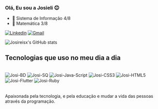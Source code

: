 ### Olá, Eu sou a Josieli 😊

- 🔭 Sistema de Informação 4/8 
- 🔭 Matemática 3/8

[![ Linkedin ](https://img.shields.io/badge/LinkedIn-0077B5?style=for-the-badge&logo=linkedin&logoColor=white)](https://www.linkedin.com/in/josiireis/)
[![ Gmail ](https://img.shields.io/badge/Gmail-D14836?style=for-the-badge&logo=gmail&logoColor=white)](alt="josireisalves@gmail.com)

![Josireisx's GitHub stats](https://github-readme-stats.vercel.app/api?username=josireisx&show_icons=true&theme=dark)

## Tecnologias que uso no meu dia a dia
<div style="display: inline_block"><br/>

<img align="center" alt="Josi-BD" src="https://img.shields.io/badge/MySQL-005C84?style=for-the-badge&logo=mysql&logoColor=white"/>
<img align="center" alt="Josi-SQ" src="https://img.shields.io/badge/SQLite-07405E?style=for-the-badge&logo=sqlite&logoColor=white"/>
<img align="center" alt="Josi-Java-Script" src="https://img.shields.io/badge/JavaScript-F7DF1E?style=for-the-badge&logo=javascript&logoColor=black"/>
<img align="center" alt="Josi-CSS3" src="https://img.shields.io/badge/CSS3-1572B6?style=for-the-badge&logo=css3&logoColor=white"/>
<img align="center" alt="Josi-HTML5" src="https://img.shields.io/badge/HTML5-E34F26?style=for-the-badge&logo=html5&logoColor=white">
<img align="center" alt="Josi-Flutter" src="https://img.shields.io/badge/Flutter-02569B?style=for-the-badge&logo=flutter&logoColor=white">
<img align="center" alt="Josi-Ruby" src="https://img.shields.io/badge/Ruby_on_Rails-CC0000?style=for-the-badge&logo=ruby-on-rails&logoColor=white">

</div></br>
<div style="display: inline_block"><br/>
Apaixonada pela tecnologia, e pela educação e mudar a vida das pessoas através da programação.

